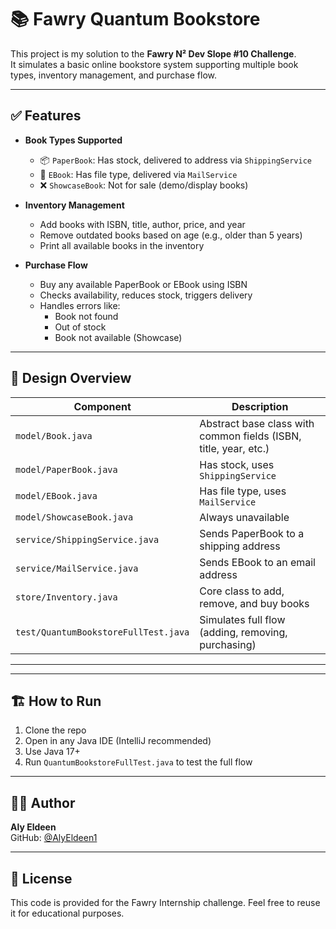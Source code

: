 # 📚 Fawry Quantum Bookstore 

This project is my solution to the **Fawry N² Dev Slope #10 Challenge**.  
It simulates a basic online bookstore system supporting multiple book types, inventory management, and purchase flow.

---

## ✅ Features

- **Book Types Supported**
  - 📦 `PaperBook`: Has stock, delivered to address via `ShippingService`
  - 📧 `EBook`: Has file type, delivered via `MailService`
  - ❌ `ShowcaseBook`: Not for sale (demo/display books)

- **Inventory Management**
  - Add books with ISBN, title, author, price, and year
  - Remove outdated books based on age (e.g., older than 5 years)
  - Print all available books in the inventory

- **Purchase Flow**
  - Buy any available PaperBook or EBook using ISBN
  - Checks availability, reduces stock, triggers delivery
  - Handles errors like:
    - Book not found
    - Out of stock
    - Book not available (Showcase)

---

## 🧠 Design Overview

| Component       | Description |
|-----------------|-------------|
| `model/Book.java` | Abstract base class with common fields (ISBN, title, year, etc.) |
| `model/PaperBook.java` | Has stock, uses `ShippingService` |
| `model/EBook.java` | Has file type, uses `MailService` |
| `model/ShowcaseBook.java` | Always unavailable |
| `service/ShippingService.java` | Sends PaperBook to a shipping address |
| `service/MailService.java` | Sends EBook to an email address |
| `store/Inventory.java` | Core class to add, remove, and buy books |
| `test/QuantumBookstoreFullTest.java` | Simulates full flow (adding, removing, purchasing) |

---


---

## 🏗️ How to Run

1. Clone the repo
2. Open in any Java IDE (IntelliJ recommended)
3. Use Java 17+
4. Run `QuantumBookstoreFullTest.java` to test the full flow

---

## 👨‍💻 Author

**Aly Eldeen**  
GitHub: [@AlyEldeen1](https://github.com/AlyEldeen1)

---

## 📝 License

This code is provided for the Fawry Internship challenge. Feel free to reuse it for educational purposes.

